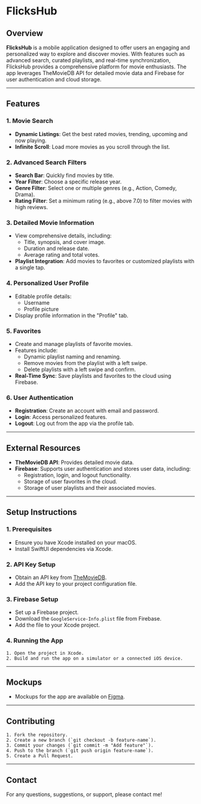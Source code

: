 
# FlicksHub

## Overview

**FlicksHub** is a mobile application designed to offer users an engaging and personalized way to explore and discover movies. With features such as advanced search, curated playlists, and real-time synchronization, FlicksHub provides a comprehensive platform for movie enthusiasts. The app leverages TheMovieDB API for detailed movie data and Firebase for user authentication and cloud storage.

---

## Features

### **1. Movie Search**
- **Dynamic Listings**: Get the best rated movies, trending, upcoming and now playing.
- **Infinite Scroll**: Load more movies as you scroll through the list.

### **2. Advanced Search Filters**
- **Search Bar**: Quickly find movies by title.
- **Year Filter**: Choose a specific release year.
- **Genre Filter**: Select one or multiple genres (e.g., Action, Comedy, Drama).
- **Rating Filter**: Set a minimum rating (e.g., above 7.0) to filter movies with high reviews.

### **3. Detailed Movie Information**
- View comprehensive details, including:
  - Title, synopsis, and cover image.
  - Duration and release date.
  - Average rating and total votes.
- **Playlist Integration**: Add movies to favorites or customized playlists with a single tap.

### **4. Personalized User Profile**
- Editable profile details:
  - Username
  - Profile picture
- Display profile information in the "Profile" tab.

### **5. Favorites**
- Create and manage playlists of favorite movies.
- Features include:
  - Dynamic playlist naming and renaming.
  - Remove movies from the playlist with a left swipe.
  - Delete playlists with a left swipe and confirm.
- **Real-Time Sync**: Save playlists and favorites to the cloud using Firebase.

### **6. User Authentication**
- **Registration**: Create an account with email and password.
- **Login**: Access personalized features.
- **Logout**: Log out from the app via the profile tab.

---

## External Resources

- **TheMovieDB API**: Provides detailed movie data.
- **Firebase**: Supports user authentication and stores user data, including:
  - Registration, login, and logout functionality.
  - Storage of user favorites in the cloud.
  - Storage of user playlists and their associated movies.

---

## Setup Instructions

### **1. Prerequisites**
- Ensure you have Xcode installed on your macOS.
- Install SwiftUI dependencies via Xcode.

### **2. API Key Setup**
- Obtain an API key from [TheMovieDB](https://www.themoviedb.org/documentation/api).
- Add the API key to your project configuration file.

### **3. Firebase Setup**
- Set up a Firebase project.
- Download the `GoogleService-Info.plist` file from Firebase.
- Add the file to your Xcode project.

### **4. Running the App**
    1. Open the project in Xcode.
    2. Build and run the app on a simulator or a connected iOS device.

---

## Mockups

- Mockups for the app are available on [Figma](https://www.figma.com/design/mW2BqfGzo9EF17z6dAPfvd/FlicksApp?node-id=0-1&t=mDZKGVf0tapxhc8u-1).

---

## Contributing

    1. Fork the repository.
    2. Create a new branch (`git checkout -b feature-name`).
    3. Commit your changes (`git commit -m "Add feature"`).
    4. Push to the branch (`git push origin feature-name`).
    5. Create a Pull Request.

---

## Contact

For any questions, suggestions, or support, please contact me!
